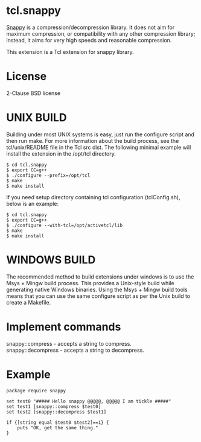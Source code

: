 tcl.snappy
=====

[Snappy](http://google.github.io/snappy/) is a compression/decompression library. It does not aim for maximum
compression, or compatibility with any other compression library; instead,
it aims for very high speeds and reasonable compression.

This extension is a Tcl extension for snappy library.


License
=====

2-Clause BSD license


UNIX BUILD
=====

Building under most UNIX systems is easy, just run the configure script
and then run make. For more information about the build process, see
the tcl/unix/README file in the Tcl src dist. The following minimal
example will install the extension in the /opt/tcl directory.

	$ cd tcl.snappy
	$ export CC=g++
	$ ./configure --prefix=/opt/tcl
	$ make
	$ make install
	
If you need setup directory containing tcl configuration (tclConfig.sh),
below is an example:

	$ cd tcl.snappy
	$ export CC=g++
	$ ./configure --with-tcl=/opt/activetcl/lib
	$ make
	$ make install


WINDOWS BUILD
=====

The recommended method to build extensions under windows is to use the
Msys + Mingw build process. This provides a Unix-style build while
generating native Windows binaries. Using the Msys + Mingw build tools
means that you can use the same configure script as per the Unix build
to create a Makefile.


Implement commands
=====

snappy::compress - accepts a string to compress.  
snappy::decompress - accepts a string to decompress.


Example
=====

    package require snappy

    set test0 "##### Hello snappy @@@@@, @@@@@ I am tickle #####"
    set test1 [snappy::compress $test0]
    set test2 [snappy::decompress $test1]

    if {[string equal $test0 $test2]==1} {
        puts "OK, get the same thing."
    }
